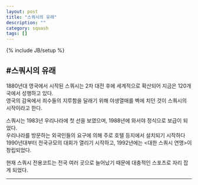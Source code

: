 ```yaml
---
layout: post
title: "스쿼시의 유래"
description: ""
category: squash
tags: []
---
```

{% include JB/setup %}

#스쿼시의 유래
---
1880년대 영국에서 시작된 스쿼시는 2차 대전 후에 세계적으로 확산되어 지금은  120개국에서 성행하고 있다.  
영국의 감옥에서 죄수들의 지루함을 달래기 위해 야생열매를 벽에 치던 것이
스쿼시의 시작이라고 한다.
 
스쿼시는 1983년 우리나라에 첫 선을 보였으며,
1988년에 와서야 정식으로 보급이 되었다.  
우리나라를 방문하는 외국인들의 요구에 의해 주로 호텔 등지에서 설치되기 시작하다
1990년대부터 전국규모의 대회가 열리기 시작하고,
1992년에는 <대한 스쿼시 연맹>이 창립되었다.
 
현재 스쿼시 전용코트는 전국 여러 곳으로 늘어났기 때문에 대충적인 스포츠로 자리 잡게 되었다.

---